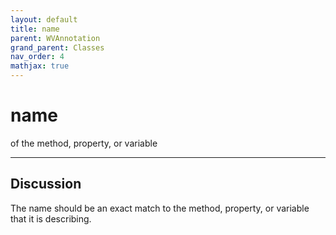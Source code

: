 ```yaml
---
layout: default
title: name
parent: WVAnnotation
grand_parent: Classes
nav_order: 4
mathjax: true
---
```


#  name

of the method, property, or variable


---

## Discussion

  The name should be an exact match to the method, property, or
  variable that it is describing.
  
